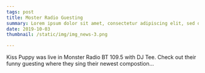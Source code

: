 ```yaml
---
tags: post
title: Moster Radio Guesting
summary: Lorem ipsum dolor sit amet, consectetur adipiscing elit, sed do eiusmod tempor incididunt ut labore et dolore magna aliqua. 
date: 2019-10-03
thumbnail: /static/img/img_news-3.png

---
```


Kiss Puppy was live in Monster Radio BT 109.5 with DJ Tee. Check out their funny guesting where they sing their newest compostion...